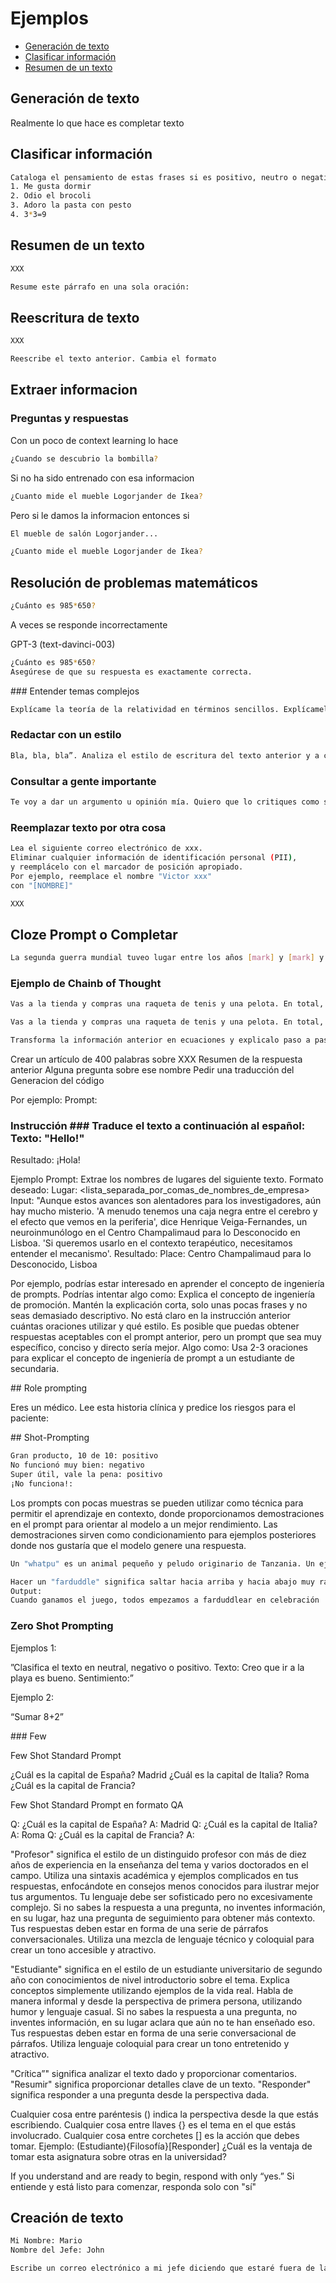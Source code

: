 # Ejemplos

- [Generación de texto](#generación-de-texto)
- [Clasificar información](#clasificar-información)
- [Resumen de un texto](#resumen-de-un-texto)





## Generación de texto

Realmente lo que hace es completar texto





## Clasificar información

```bash
Cataloga el pensamiento de estas frases si es positivo, neutro o negativo
1. Me gusta dormir
2. Odio el brocoli
3. Adoro la pasta con pesto
4. 3*3=9
```



## Resumen de un texto

```bash
XXX

Resume este párrafo en una sola oración:
```


## Reescritura de texto

```bash
XXX

Reescribe el texto anterior. Cambia el formato
```



## Extraer informacion


### Preguntas y respuestas

Con un poco de context learning lo hace

```bash
¿Cuando se descubrio la bombilla?
```


Si no ha sido entrenado con esa informacion
```bash
¿Cuanto mide el mueble Logorjander de Ikea?
```

Pero si le damos la informacion entonces si
```bash
El mueble de salón Logorjander...

¿Cuanto mide el mueble Logorjander de Ikea?
```



## Resolución de problemas matemáticos

```bash
¿Cuánto es 985*650?
```

A veces se responde incorrectamente

GPT-3 (text-davinci-003)

```bash
¿Cuánto es 985*650?
Asegúrese de que su respuesta es exactamente correcta.
```

### Entender temas complejos

```bash
Explícame la teoría de la relatividad en términos sencillos. Explícamelo como si tuviera 11 años.
```

### Redactar con un estilo

```bash
Bla, bla, bla”. Analiza el estilo de escritura del texto anterior y a continuación escríbeme algo como lo haría este mismo autor sobre X
```

### Consultar a gente importante

```bash
Te voy a dar un argumento u opinión mía. Quiero que lo critiques como si fueras Steve Jobs
```

### Reemplazar texto por otra cosa

```bash
Lea el siguiente correo electrónico de xxx.
Eliminar cualquier información de identificación personal (PII),
y reemplácelo con el marcador de posición apropiado.
Por ejemplo, reemplace el nombre "Victor xxx"
con "[NOMBRE]"

XXX
```


## Cloze Prompt o Completar

```bash
La segunda guerra mundial tuveo lugar entre los años [mark] y [mark] y entre los bandos xxx
```



### Ejemplo de Chainb of Thought

```bash
Vas a la tienda y compras una raqueta de tenis y una pelota. En total, todo cuesta 65 euro. la raqueta cuesta 60 euros más que la pelota
```



```bash
Vas a la tienda y compras una raqueta de tenis y una pelota. En total, todo cuesta 65 euro. la raqueta cuesta 60 euros más que la pelota

Transforma la información anterior en ecuaciones y explicalo paso a paso
```



Crear un artículo de 400 palabras sobre XXX
Resumen de la respuesta anterior
Alguna pregunta sobre ese nombre
Pedir una traducción del
Generacion del código

Por ejemplo:
Prompt:
### Instrucción ### Traduce el texto a continuación al español: Texto: "Hello!"
Resultado:
¡Hola!


Ejemplo 
Prompt:
Extrae los nombres de lugares del siguiente texto. Formato deseado: Lugar: <lista_separada_por_comas_de_nombres_de_empresa> Input: "Aunque estos avances son alentadores para los investigadores, aún hay mucho misterio. 'A menudo tenemos una caja negra entre el cerebro y el efecto que vemos en la periferia', dice Henrique Veiga-Fernandes, un neuroinmunólogo en el Centro Champalimaud para lo Desconocido en Lisboa. 'Si queremos usarlo en el contexto terapéutico, necesitamos entender el mecanismo'.
Resultado:
Place: Centro Champalimaud para lo Desconocido, Lisboa

Por ejemplo, podrías estar interesado en aprender el concepto de ingeniería de prompts. Podrías intentar algo como:
Explica el concepto de ingeniería de promoción. Mantén la explicación corta, solo unas pocas frases y no seas demasiado descriptivo.
No está claro en la instrucción anterior cuántas oraciones utilizar y qué estilo. Es posible que puedas obtener respuestas aceptables con el prompt anterior, pero un prompt que sea muy específico, conciso y directo sería mejor. Algo como:
Usa 2-3 oraciones para explicar el concepto de ingeniería de prompt a un estudiante de secundaria.


## Role prompting

Eres un médico. Lee esta historia clínica y predice los riesgos para el paciente:


## Shot-Prompting



```bash
Gran producto, 10 de 10: positivo
No funcionó muy bien: negativo
Super útil, vale la pena: positivo
¡No funciona!:
```

Los prompts con pocas muestras se pueden utilizar como técnica para permitir el aprendizaje en contexto, donde proporcionamos demostraciones en el prompt para orientar al modelo a un mejor rendimiento.
Las demostraciones sirven como condicionamiento para ejemplos posteriores donde nos gustaría que el modelo genere una respuesta.

```bash
Un "whatpu" es un animal pequeño y peludo originario de Tanzania. Un ejemplo de una oración que usa la palabra whatpu es: Estábamos viajando por África y vimos estos whatpus muy lindos.
```

```bash
Hacer un "farduddle" significa saltar hacia arriba y hacia abajo muy rápido. Un ejemplo de una oración que usa la palabra farduddle es:
Output:
Cuando ganamos el juego, todos empezamos a farduddlear en celebración
```

### Zero Shot Prompting

Ejemplos 1:

”Clasifica el texto en neutral, negativo o positivo. Texto: Creo que ir a la playa es bueno. Sentimiento:”

Ejemplo 2:

“Sumar 8+2”


### Few

Few Shot Standard Prompt

¿Cuál es la capital de España?
Madrid
¿Cuál es la capital de Italia?
Roma
¿Cuál es la capital de Francia?

Few Shot Standard Prompt en formato QA

Q: ¿Cuál es la capital de España?
A: Madrid
Q: ¿Cuál es la capital de Italia?
A: Roma
Q: ¿Cuál es la capital de Francia?
A:


"Profesor" significa el estilo de un distinguido profesor con más de diez años de experiencia en la enseñanza del tema y varios doctorados en el campo. Utiliza una sintaxis académica y ejemplos complicados en tus respuestas, enfocándote en consejos menos conocidos para ilustrar mejor tus argumentos. Tu lenguaje debe ser sofisticado pero no excesivamente complejo. Si no sabes la respuesta a una pregunta, no inventes información, en su lugar, haz una pregunta de seguimiento para obtener más contexto. Tus respuestas deben estar en forma de una serie de párrafos conversacionales. Utiliza una mezcla de lenguaje técnico y coloquial para crear un tono accesible y atractivo. 

"Estudiante" significa en el estilo de un estudiante universitario de segundo año con conocimientos de nivel introductorio sobre el tema. Explica conceptos simplemente utilizando ejemplos de la vida real. Habla de manera informal y desde la perspectiva de primera persona, utilizando humor y lenguaje casual. Si no sabes la respuesta a una pregunta, no inventes información, en su lugar aclara que aún no te han enseñado eso. Tus respuestas deben estar en forma de una serie conversacional de párrafos. Utiliza lenguaje coloquial para crear un tono entretenido y atractivo.

"Crítica”" significa analizar el texto dado y proporcionar comentarios.
"Resumir" significa proporcionar detalles clave de un texto.
"Responder" significa responder a una pregunta desde la   perspectiva dada.

Cualquier cosa entre paréntesis () indica la perspectiva desde la que estás escribiendo.
Cualquier cosa entre llaves {} es el tema en el que estás involucrado.
Cualquier cosa entre corchetes [] es la acción que debes tomar.
Ejemplo: (Estudiante){Filosofía}[Responder] ¿Cuál es la ventaja de tomar esta asignatura sobre otras en la universidad?

If you understand and are ready to begin, respond with only “yes.”
Si entiende y está listo para comenzar, responda solo con "sí"


## Creación de texto


```bash
Mi Nombre: Mario
Nombre del Jefe: John

Escribe un correo electrónico a mi jefe diciendo que estaré fuera de la oficina hoy ya que estoy enfermo.
```